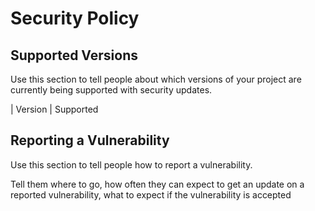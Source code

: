 # Security Policy

## Supported Versions

Use this section to tell people about which versions of your project are
currently being supported with security updates.

| Version | Supported 






## Reporting a Vulnerability

Use this section to tell people how to report a vulnerability.

Tell them where to go, how often they can expect to get an update on a
reported vulnerability, what to expect if the vulnerability is accepted 

